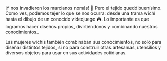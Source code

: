 ¡Y nos invadieron los marcianos nomás! :space_invader: Pero el tejido quedó buenísimo. Como ves, podemos tejer lo que se nos ocurra: desde una trama wichí hasta el dibujo de un conocido videojuego :video_game:. Lo importante es que logramos hacer diseños propios, divirtiéndonos y combinando nuestros conocimientos..

Las mujeres wichís también combinaban sus conocimientos, no solo para diseñar distintos tejidos, si no para construir otras artesanías, utensilios y diversos objetos para usar en sus actividades cotidianas.

